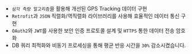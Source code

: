- `삼각 측량 알고리즘`을 활용해 개선된 GPS Tracking 데이터 구현
- `Retrofit`과 `JSON` 직렬화/역직렬화 라이브러리를 사용해 효율적인 데이터 통신 구현
- `OAuth2`와 `JWT`를 사용한 보안 인증 프로토콜 설계 및 `HTTPS` 통한 데이터 전송 암호화
- DB 쿼리 최적화와 비동기 프로세싱을 통해 평균 반응 시간을 `30%` 감소시켰습니다.